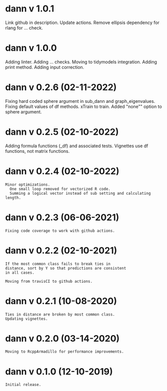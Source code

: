 # dann v 1.0.1
  Link github in description.
  Update actions.
  Remove ellipsis dependency for rlang for ... check.
  
# dann v 1.0.0
  Adding linter.
  Adding ... checks.
  Moving to tidymodels integration.
  Adding print method.
  Adding input correction.
  
# dann v 0.2.6 (02-11-2022)
  Fixing hard coded sphere argument in sub_dann and graph_eigenvalues.
  Fixing default values of df methods. xTrain to train.
  Added "none"" option to sphere argument.
  
# dann v 0.2.5 (02-10-2022)
  Adding formula functions (_df) and associated tests.
  Vignettes use df functions, not matrix functions.

# dann v 0.2.4 (02-10-2022)
	Minor optimizations.
	  One small loop removed for vectorized R code.
	  Summing a logical vector instead of sub setting and calculating length.
	
# dann v 0.2.3 (06-06-2021)
	Fixing code coverage to work with github actions.

# dann v 0.2.2 (02-10-2021)
	If the most common class fails to break ties in 
	distance, sort by Y so that predictions are consistent
	in all cases.
	
	Moving from travisCI to github actions.
	
# dann v 0.2.1 (10-08-2020)
	Ties in distance are broken by most common class.
	Updating vignettes.
	
# dann v 0.2.0 (03-14-2020)
	Moving to RcppArmadillo for performance improvements.

# dann v 0.1.0 (12-10-2019)
	Initial release.
